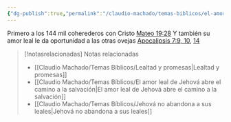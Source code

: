 ```yaml
---
{"dg-publish":true,"permalink":"/claudio-machado/temas-biblicos/el-amor-leal-de-jehova-abre-el-camino-a-la-salvacion/","title":"El amor leal de Jehová abre el camino a la salvación","tags":["lealtad"]}
---
```


Primero a los 144 mil coherederos con Cristo [Mateo 19:28](https://wol.jw.org/es/wol/bc/r4/lp-s/1102002053/39/0)
Y también su amor leal le da oportunidad a las otras ovejas [Apocalipsis 7:9, 10](https://wol.jw.org/es/wol/bc/r4/lp-s/1102002053/41/0), [14](https://wol.jw.org/es/wol/bc/r4/lp-s/1102002053/41/1) 


> [!notasrelacionadas] Notas relacionadas
> - [[Claudio Machado/Temas Bíblicos/Lealtad y promesas\|Lealtad y promesas]]
> - [[Claudio Machado/Temas Bíblicos/El amor leal de Jehová abre el camino a la salvación\|El amor leal de Jehová abre el camino a la salvación]]
> - [[Claudio Machado/Temas Bíblicos/Jehová no abandona a sus leales\|Jehová no abandona a sus leales]]

